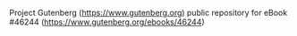 Project Gutenberg (https://www.gutenberg.org) public repository for eBook #46244 (https://www.gutenberg.org/ebooks/46244)

